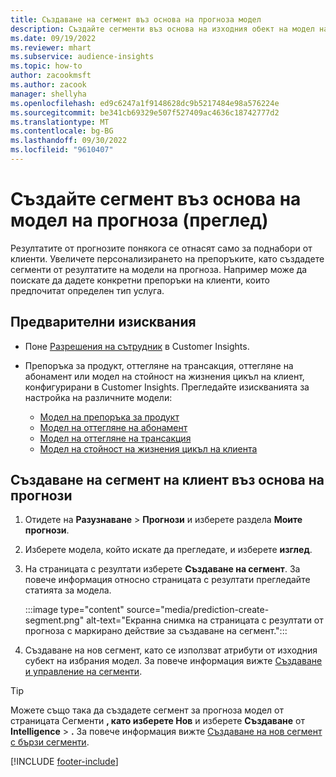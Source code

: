 ```yaml
---
title: Създаване на сегмент въз основа на прогноза модел
description: Създайте сегменти въз основа на изходния обект на модел на прогноза.
ms.date: 09/19/2022
ms.reviewer: mhart
ms.subservice: audience-insights
ms.topic: how-to
author: zacookmsft
ms.author: zacook
manager: shellyha
ms.openlocfilehash: ed9c6247a1f9148628dc9b5217484e98a576224e
ms.sourcegitcommit: be341cb69329e507f527409ac4636c18742777d2
ms.translationtype: MT
ms.contentlocale: bg-BG
ms.lasthandoff: 09/30/2022
ms.locfileid: "9610407"
---
```

# <a name="create-a-segment-based-on-a-prediction-model-preview"></a>Създайте сегмент въз основа на модел на прогноза (преглед)

Резултатите от прогнозите понякога се отнасят само за поднабори от клиенти. Увеличете персонализирането на препоръките, като създадете сегменти от резултатите на модели на прогноза. Например може да поискате да дадете конкретни препоръки на клиенти, които предпочитат определен тип услуга.

## <a name="prerequisites"></a>Предварителни изисквания

- Поне [Разрешения на сътрудник](permissions.md) в Customer Insights.

- Препоръка за продукт, оттегляне на трансакция, оттегляне на абонамент или модел на стойност на жизнения цикъл на клиент, конфигурирани в Customer Insights. Прегледайте изискванията за настройка на различните модели:

  - [Модел на препоръка за продукт](predict-product-recommendation.md)
  - [Модел на оттегляне на абонамент](predict-subscription-churn.md)
  - [Модел на оттегляне на трансакция](predict-transactional-churn.md)
  - [Модел на стойност на жизнения цикъл на клиента](predict-customer-lifetime-value.md)

## <a name="create-a-customer-segment-based-on-predictions"></a>Създаване на сегмент на клиент въз основа на прогнози

1. Отидете на **Разузнаване** > **Прогнози** и изберете раздела **Моите прогнози**.

1. Изберете модела, който искате да прегледате, и изберете **изглед**.

1. На страницата с резултати изберете **Създаване на сегмент**. За повече информация относно страницата с резултати прегледайте статията за модела.

   :::image type="content" source="media/prediction-create-segment.png" alt-text="Екранна снимка на страницата с резултати от прогноза с маркирано действие за създаване на сегмент.":::

1. Създаване на нов сегмент, като се използват атрибути от изходния субект на избрания модел. За повече информация вижте [Създаване и управление на сегменти](segments.md).

> [!TIP]
> Можете също така да създадете сегмент за прогноза модел от страницата Сегменти **, като изберете Нов** и изберете **Създаване** от **Intelligence** > **.** За повече информация вижте [Създаване на нов сегмент с бързи сегменти](segment-quick.md).

[!INCLUDE [footer-include](includes/footer-banner.md)]

